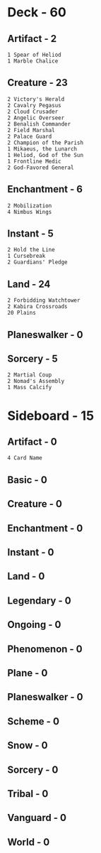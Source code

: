 # Deck - 60
## Artifact - 2
	1 Spear of Heliod
	1 Marble Chalice
## Creature - 23
	2 Victory's Herald
	2 Cavalry Pegasus
	2 Cloud Crusader
	2 Angelic Overseer
	2 Benalish Commander
	2 Field Marshal
	2 Palace Guard
	2 Champion of the Parish
	1 Mikaeus, the Lunarch
	1 Heliod, God of the Sun
	1 Frontline Medic
	2 God-Favored General
## Enchantment - 6
	2 Mobilization
	4 Nimbus Wings
## Instant - 5
	2 Hold the Line
	1 Cursebreak
	2 Guardians' Pledge
## Land - 24
	2 Forbidding Watchtower
	2 Kabira Crossroads
	20 Plains
## Planeswalker - 0
## Sorcery - 5
	2 Martial Coup
	2 Nomad's Assembly
	1 Mass Calcify
	
# Sideboard - 15
## Artifact - 0
    4 Card Name
## Basic - 0
## Creature - 0
## Enchantment - 0
## Instant - 0
## Land - 0
## Legendary - 0
## Ongoing - 0
## Phenomenon - 0
## Plane - 0
## Planeswalker - 0
## Scheme - 0
## Snow - 0
## Sorcery - 0
## Tribal - 0
## Vanguard - 0
## World - 0
